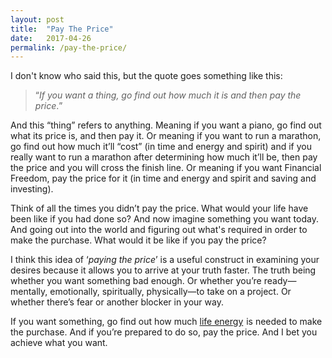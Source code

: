 ```yaml
---
layout: post
title:  "Pay The Price"
date:   2017-04-26
permalink: /pay-the-price/
---
```


I don't know who said this, but the quote goes something like this:

> <q>*If you want a thing, go find out how much it is and then pay the price*.</q>

And this “thing” refers to anything. Meaning if you want a piano, go find out what its price is, and then pay it. Or meaning if you want to run a marathon, go find out how much it’ll “cost” (in time and energy and spirit) and if you really want to run a marathon after determining how much it’ll be, then pay the price and you will cross the finish line. Or meaning if you want Financial Freedom, pay the price for it (in time and energy and spirit and saving and investing).

Think of all the times you didn’t pay the price. What would your life have been like if you had done so? And now imagine something you want today. And going out into the world and figuring out what's required in order to make the purchase. What would it be like if you pay the price?

I think this idea of ‘*paying the price*’ is a useful construct in examining your desires because it allows you to arrive at your truth faster. The truth being whether you want something bad enough. Or whether you’re ready—mentally, emotionally, spiritually, physically—to take on a project. Or whether there’s fear or another blocker in your way.

If you want something, go find out how much <a href="https://www.amazon.com/gp/product/0143115766/ref=as_li_tl?ie=UTF8&camp=1789&creative=9325&creativeASIN=0143115766&linkCode=as2&tag=gilbertindex-20&linkId=f4e52e9c51365464be3c212b63f708d8">life energy</a><img src="//ir-na.amazon-adsystem.com/e/ir?t=gilbertindex-20&l=am2&o=1&a=0143115766" width="1" height="1" border="0" alt="" style="border:none !important; margin:0px !important;" /> is needed to make the purchase. And if you’re prepared to do so, pay the price. And I bet you achieve what you want.



